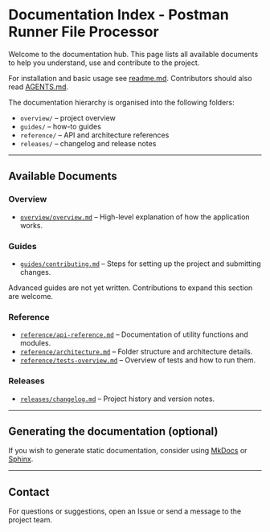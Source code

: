 # Documentation Index - Postman Runner File Processor

Welcome to the documentation hub. This page lists all available documents to help you understand, use and contribute to the project.

For installation and basic usage see [readme.md](../readme.md). Contributors should also read [AGENTS.md](../AGENTS.md).

The documentation hierarchy is organised into the following folders:
- `overview/` – project overview
- `guides/` – how-to guides
- `reference/` – API and architecture references
- `releases/` – changelog and release notes

---

## Available Documents

### Overview
- [`overview/overview.md`](overview/overview.md) – High-level explanation of how the application works.

### Guides
- [`guides/contributing.md`](guides/contributing.md) – Steps for setting up the project and submitting changes.

Advanced guides are not yet written. Contributions to expand this section are welcome.

### Reference
- [`reference/api-reference.md`](reference/api-reference.md) – Documentation of utility functions and modules.
- [`reference/architecture.md`](reference/architecture.md) – Folder structure and architecture details.
- [`reference/tests-overview.md`](reference/tests-overview.md) – Overview of tests and how to run them.

### Releases
- [`releases/changelog.md`](releases/changelog.md) – Project history and version notes.

---

## Generating the documentation (optional)

If you wish to generate static documentation, consider using [MkDocs](https://www.mkdocs.org/) or [Sphinx](https://www.sphinx-doc.org/).

---

## Contact

For questions or suggestions, open an Issue or send a message to the project team.
